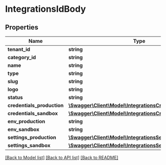 # IntegrationsIdBody

## Properties
Name | Type | Description | Notes
------------ | ------------- | ------------- | -------------
**tenant_id** | **string** |  | [optional] 
**category_id** | **string** |  | [optional] 
**name** | **string** |  | [optional] 
**type** | **string** |  | [optional] 
**slug** | **string** |  | [optional] 
**logo** | **string** |  | [optional] 
**status** | **string** |  | [optional] 
**credentials_production** | [**\Swagger\Client\Model\IntegrationsCredentialsProduction**](IntegrationsCredentialsProduction.md) |  | [optional] 
**credentials_sandbox** | [**\Swagger\Client\Model\IntegrationsCredentialsProduction**](IntegrationsCredentialsProduction.md) |  | [optional] 
**env_production** | **string** |  | [optional] 
**env_sandbox** | **string** |  | [optional] 
**settings_production** | [**\Swagger\Client\Model\IntegrationsSettingsProduction**](IntegrationsSettingsProduction.md) |  | [optional] 
**settings_sandbox** | [**\Swagger\Client\Model\IntegrationsSettingsProduction**](IntegrationsSettingsProduction.md) |  | [optional] 

[[Back to Model list]](../../README.md#documentation-for-models) [[Back to API list]](../../README.md#documentation-for-api-endpoints) [[Back to README]](../../README.md)

